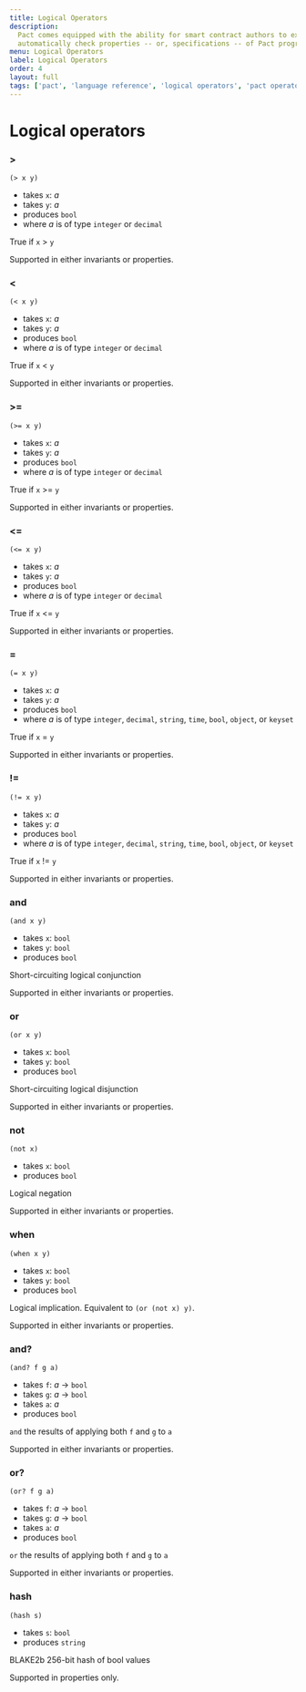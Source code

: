 ```yaml
---
title: Logical Operators
description:
  Pact comes equipped with the ability for smart contract authors to express and
  automatically check properties -- or, specifications -- of Pact programs.
menu: Logical Operators
label: Logical Operators
order: 4
layout: full
tags: ['pact', 'language reference', 'logical operators', 'pact operators']
---
```


# Logical operators

### >

```pact
(> x y)
```

- takes `x`: _a_
- takes `y`: _a_
- produces `bool`
- where _a_ is of type `integer` or `decimal`

True if `x` > `y`

Supported in either invariants or properties.

### \<

```pact
(< x y)
```

- takes `x`: _a_
- takes `y`: _a_
- produces `bool`
- where _a_ is of type `integer` or `decimal`

True if `x` < `y`

Supported in either invariants or properties.

### >=

```pact
(>= x y)
```

- takes `x`: _a_
- takes `y`: _a_
- produces `bool`
- where _a_ is of type `integer` or `decimal`

True if `x` >= `y`

Supported in either invariants or properties.

### \<=

```pact
(<= x y)
```

- takes `x`: _a_
- takes `y`: _a_
- produces `bool`
- where _a_ is of type `integer` or `decimal`

True if `x` \<= `y`

Supported in either invariants or properties.

### =

```pact
(= x y)
```

- takes `x`: _a_
- takes `y`: _a_
- produces `bool`
- where _a_ is of type `integer`, `decimal`, `string`, `time`, `bool`, `object`,
  or `keyset`

True if `x` = `y`

Supported in either invariants or properties.

### !=

```pact
(!= x y)
```

- takes `x`: _a_
- takes `y`: _a_
- produces `bool`
- where _a_ is of type `integer`, `decimal`, `string`, `time`, `bool`, `object`,
  or `keyset`

True if `x` != `y`

Supported in either invariants or properties.

### and

```pact
(and x y)
```

- takes `x`: `bool`
- takes `y`: `bool`
- produces `bool`

Short-circuiting logical conjunction

Supported in either invariants or properties.

### or

```pact
(or x y)
```

- takes `x`: `bool`
- takes `y`: `bool`
- produces `bool`

Short-circuiting logical disjunction

Supported in either invariants or properties.

### not

```pact
(not x)
```

- takes `x`: `bool`
- produces `bool`

Logical negation

Supported in either invariants or properties.

### when

```pact
(when x y)
```

- takes `x`: `bool`
- takes `y`: `bool`
- produces `bool`

Logical implication. Equivalent to `(or (not x) y)`.

Supported in either invariants or properties.

### and?

```pact
(and? f g a)
```

- takes `f`: _a_ -> `bool`
- takes `g`: _a_ -> `bool`
- takes `a`: _a_
- produces `bool`

`and` the results of applying both `f` and `g` to `a`

Supported in either invariants or properties.

### or?

```pact
(or? f g a)
```

- takes `f`: _a_ -> `bool`
- takes `g`: _a_ -> `bool`
- takes `a`: _a_
- produces `bool`

`or` the results of applying both `f` and `g` to `a`

Supported in either invariants or properties.

### hash

```pact
(hash s)
```

- takes `s`: `bool`
- produces `string`

BLAKE2b 256-bit hash of bool values

Supported in properties only.

